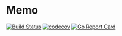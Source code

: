# Memo
[![Build Status](https://travis-ci.org/jmattheis/memo.svg?branch=master)](https://travis-ci.org/jmattheis/memo) [![codecov](https://codecov.io/gh/jmattheis/memo/branch/master/graph/badge.svg)](https://codecov.io/gh/jmattheis/memo) [![Go Report Card](https://goreportcard.com/badge/github.com/jmattheis/memo)](https://goreportcard.com/report/github.com/jmattheis/memo)